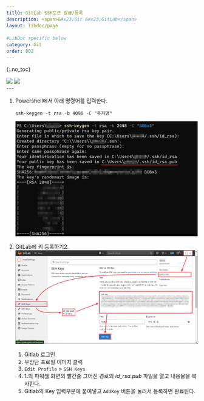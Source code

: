 ```yaml
---
title: GitLab SSH토큰 발급/등록
description: <span>&#x23;Git &#x23;GitLab</span>
layout: libdoc/page

#LibDoc specific below
category: Git
order: 802
---
```

{:.no_toc}

<div align="left">
    <img src="https://img.shields.io/badge/Git-F05032?style=flat&logo=git&logoColor=white"/>
    <img src="https://img.shields.io/badge/GitLab-FC6D26?style=flat&logo=gitlab&logoColor=white"/>
</div>
---

1. Powershell에서 아래 명령어를 입력한다.
    ```shell
    ssh-keygen -t rsa -b 4096 -C "유저명"
    ```
    ![](/assets/docs/800_Git/802/1.webp)


2. GitLab에 키 등록하기2. 
    ![](/assets/docs/800_Git/802/2.webp)
    1. Gitlab 로그인
    2. 우상단 프로필 이미지 클릭
    3. `Edit Profile` > `SSH Keys`
    4. 1.의 파워쉘 화면의 빨간줄 그어진 경로의 *id_rsa.pub* 파일을 열고 내용물을 복사한다.
    5. Gitlab의 Key 입력부분에 붙여넣고 `AddKey` 버튼을 눌러서 등록하면 완료된다.
